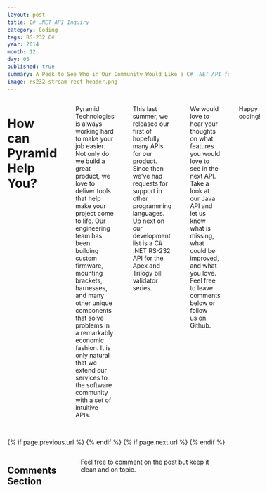 ```yaml
---
layout: post
title: C# .NET API Inquiry
category: Coding
tags: RS-232 C#
year: 2014
month: 12
day: 05
published: true
summary: A Peek to See Who in Our Community Would Like a C# .NET API for Pyramid products
image: rs232-stream-rect-header.png
---
```


<!-- Content -->
<div class="row">
	<div class="col-md-9 columns">
	<!-- CONTENT HERE -->
<h1>How can Pyramid Help You?</h1>

<p><img alt="RS-232 Stream" src="/img/posts/rs232-stream-round.png" style="float:right; height:400px; width:300px" /></p>

<p>Pyramid Technologies is always working hard to make your job easier. Not only do we build a great product, we love to deliver tools that help make your project come to life.&nbsp;Our engineering team has been building custom firmware, mounting brackets, harnesses, and many other unique components that solve problems in a remarkably economic fashion.&nbsp;It is only natural that we extend our services to the software community with a set of intuitive APIs.</p>
<br>
<br>
<p>This last summer, we released our first of hopefully many APIs for our product. Since then we&#39;ve had requests for support in other programming languages. Up next on our development list is a&nbsp;C# .NET RS-232 API for the Apex and Trilogy bill validator series.</p>
<br>
<br>
<p>We would love to hear your thoughts on what features you would love to see in the next API. Take a look at our Java API and let us know what is missing, what could be improved, and what you love. Feel free to leave comments below or follow us&nbsp;on Github.</p>
<br>
<br>
<p>Happy coding!</p>
	<!-- END CONTENT-->  
	</div>
</div> 

<div class="row">
	<div class="span3 columns">&nbsp;</div>
	<div class="span6 column">
			<p class="pull-right">{% if page.previous.url %} <a href="{{page.previous.url}}" title="Previous Post: {{page.previous.title}}"><i class="icon-chevron-left"></i></a> 	{% endif %}   {% if page.next.url %} 	<a href="{{page.next.url}}" title="Next Post: {{page.next.title}}"><i class="icon-chevron-right"></i></a> 	{% endif %} </p>  
	</div>
</div>
	
<div class="row">	
    <div class="span9 columns">    
		<h2>Comments Section</h2>
	    <p>Feel free to comment on the post but keep it clean and on topic.</p>	
		<div id="disqus_thread"></div>
		<script type="text/javascript">
			/* * * CONFIGURATION VARIABLES: EDIT BEFORE PASTING INTO YOUR WEBPAGE * * */
			var disqus_shortname = 'ptidevelopers'; // required: replace example with your forum shortname
			var disqus_identifier = '{{ page.url }}';
			var disqus_url = 'https://pyramidtechnologies.github.com{{ page.url }}';
 
			
			/* * * DON'T EDIT BELOW THIS LINE * * */
			(function() {
				var dsq = document.createElement('script'); dsq.type = 'text/javascript'; dsq.async = true;
				dsq.src = 'https://' + disqus_shortname + '.disqus.com/embed.js';
				(document.getElementsByTagName('head')[0] || document.getElementsByTagName('body')[0]).appendChild(dsq);
			})();
		</script>
		<noscript>Please enable JavaScript to view the <a href="https://disqus.com/?ref_noscript">comments powered by Disqus.</a></noscript>
		<a href="https://disqus.com" class="dsq-brlink">blog comments powered by <span class="logo-disqus">Disqus</span></a>
	</div>
</div>

<!-- Twitter -->
<script>!function(d,s,id){var js,fjs=d.getElementsByTagName(s)[0];if(!d.getElementById(id)){js=d.createElement(s);js.id=id;js.src="//platform.twitter.com/widgets.js";fjs.parentNode.insertBefore(js,fjs);}}(document,"script","twitter-wjs");</script>

<!-- Google + -->
<script type="text/javascript">
  (function() {
    var po = document.createElement('script'); po.type = 'text/javascript'; po.async = true;
    po.src = 'https://apis.google.com/js/plusone.js';
    var s = document.getElementsByTagName('script')[0]; s.parentNode.insertBefore(po, s);
  })();
</script>
